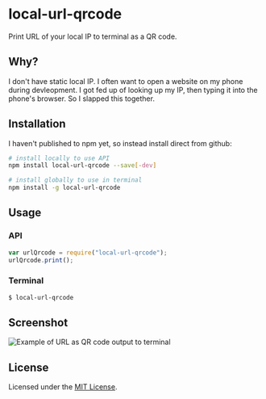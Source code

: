 # local-url-qrcode

Print URL of your local IP to terminal as a QR code.

## Why?

I don't have static local IP. I often want to open a website on my phone during devleopment. I got fed up of looking up my IP, then typing it into the phone's browser. So I slapped this together.

## Installation

I haven't published to npm yet, so instead install direct from github:

```bash
# install locally to use API
npm install local-url-qrcode --save[-dev]

# install globally to use in terminal
npm install -g local-url-qrcode
```

## Usage

### API

```js
var urlQrcode = require("local-url-qrcode");
urlQrcode.print();
```

### Terminal

```bash
$ local-url-qrcode
```

## Screenshot

![Example of URL as QR code output to terminal](http://i.imgur.com/4DcCXmF.png)

## License

Licensed under the [MIT License](http://www.opensource.org/licenses/mit-license.php).
